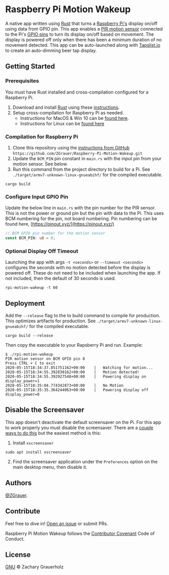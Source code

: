 # Raspberry Pi Motion Wakeup

A native app written using [Rust](https://www.rust-lang.org/) that turns a [Raspberry Pi's](https://www.raspberrypi.org/) display on/off using data from GPIO pin.  This app enables a [PIR motion sensor](http://www.image.micros.com.pl/_dane_techniczne_auto/cz%20am312.pdf) connected to the Pi's [GPIO pins](https://www.raspberrypi.org/documentation/hardware/raspberrypi/gpio/README.md) to turn its display on/off based on movement.  The display is powered off only when there has been a minimum duration of no movement detected. This app can be auto-launched along with [Tapslist.io](https://taplist.io/help/raspberry-pi-setup) to create an auto-dimming beer tap display.

## Getting Started

### Prerequisites

You must have Rust installed and cross-compilation configured for a Raspberry Pi.

1. Download and install [Rust](https://www.rust-lang.org/tools/install) using these [instructions](https://docs.npmjs.com/getting-started/installing-node).
2. Setup cross-compilation for Raspberry Pi as needed.
    * Instructions for MacOS & Win 10 can be [found here](https://dev.to/h_ajsf/cross-compiling-rust-for-raspberry-pi-4iai).
    * Instructions for Linux can be [found here](https://hackernoon.com/compiling-rust-for-the-raspberry-pi-49fdcd7df658)

### Compilation for Raspberry Pi

1. Clone this repository using the [instructions from GitHub](https://help.github.com/articles/cloning-a-repository/)
    `https://github.com/ZGrauer/Raspberry-Pi-Motion-Wakeup.git`
2. Update the `BCM_PIN` pin constant in `main.rs` with the input pin from your motion sensor.  See below.
3. Run this command from the project directory to build for a Pi.  See `./target/armv7-unknown-linux-gnueabihf/` for the compiled executable.

```shell
cargo build
```

### Configure Input GPIO Pin

Update the below line in `main.rs` with the pin number for the PIR sensor.  This is not the power or ground pin but the pin with data to the Pi.  This uses BCM numbering for the pin, not board numbering.  Pin numbering can be found here, [https://pinout.xyz/](https://pinout.xyz/)

```rust
// BCM GPIO pin number for the motion sensor
const BCM_PIN: u8 = 8;
```

### Optional Display Off Timeout

Launching the app with args `-t <seconds>` or `--timeout <seconds>` configures the seconds with no motion detected before the display is powered off.  These do not need to be included when launching the app.  If not included, then the default of 30 seconds is used.

```shell
rpi-motion-wakeup -t 60
```


## Deployment

Add the `--release` flag to the to build command to compile for production. This optimizes artifacts for production. See `./target/armv7-unknown-linux-gnueabihf/` for the compiled executable.

```shell
cargo build --release
```

Then copy the executable to your Rapsberry Pi and run.  Example:

```shell
$ ./rpi-motion-wakeup
PIR motion sensor on BCM GPIO pin 8
Press CTRL + C to exit
2020-05-15T18:34:37.851751162+00:00    |   Watching for motion...
2020-05-15T18:34:55.392830162+00:00    |   Motion detected!
2020-05-15T18:34:55.392927548+00:00    |   Powering display on
display_power=1
2020-05-15T18:35:04.774342873+00:00    |   No Motion
2020-05-15T18:35:35.364244063+00:00    |   Powering display off
display_power=0
```

## Disable the Screensaver

This app doesn't deactivate the default screensaver on the Pi. For this app to work properly you must disable the screensaver.  There are a [couple ways to do this](https://www.raspberrypi.org/documentation/configuration/screensaver.md) but the easiest method is this:

1. Install `xscreensaver`

```shell
sudo apt install xscreensaver
```

2. Find the screensaver application under the `Preferences` option on the main desktop menu, then disable it.

## Authors

[@ZGrauer](https://github.com/ZGrauer).

## Contribute

Feel free to dive in! [Open an issue](https://github.com/ZGrauer/Raspberry-Pi-Motion-Wakeup/issues/new/choose) or submit PRs.

Raspberry Pi Motion Wakeup follows the [Contributor Covenant](http://contributor-covenant.org/version/1/3/0/) Code of Conduct.

## License

[GNU](LICENSE) © Zachary Grauerholz

